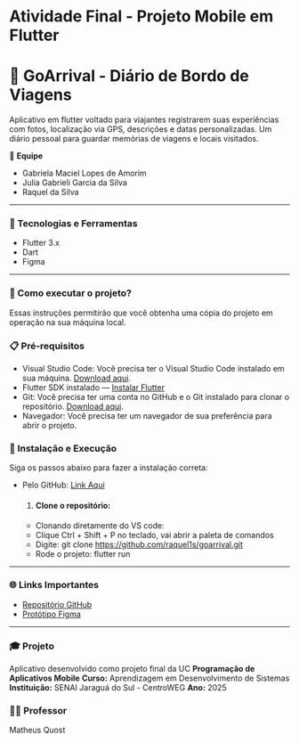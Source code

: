 # Atividade Final - Projeto Mobile em Flutter

# 📍 **GoArrival - Diário de Bordo de Viagens**
Aplicativo em flutter voltado para viajantes registrarem suas experiências com fotos, localização via GPS, descrições e datas personalizadas. Um diário pessoal para guardar memórias de viagens e locais visitados.


👥 **Equipe**
- Gabriela Maciel Lopes de Amorim
- Julia Gabrieli Garcia da Silva
- Raquel da Silva

---

### 🚀 Tecnologias e Ferramentas

- Flutter 3.x
- Dart
- Figma

--- 

### 📂 Como executar o projeto?

Essas instruções permitirão que você obtenha uma cópia do projeto em operação na sua máquina local.

### 📋 Pré-requisitos

- Visual Studio Code: Você precisa ter o Visual Studio Code instalado em sua máquina. [Download aqui](https://code.visualstudio.com/).
- Flutter SDK instalado — [Instalar Flutter](https://docs.flutter.dev/get-started/install)  
- Git: Você precisa ter uma conta no GitHub e o Git instalado para clonar o repositório. [Download aqui](https://git-scm.com/).
- Navegador: Você precisa ter um navegador de sua preferência para abrir o projeto.

### 🔧 Instalação e Execução

Siga os passos abaixo para fazer a instalação correta:

- Pelo GitHub: [Link Aqui](https://github.com/)

  1. #### Clone o repositório:
   - Clonando diretamente do VS code:
   - Clique Ctrl + Shift + P no teclado, vai abrir a paleta de comandos
   - Digite: git clone https://github.com/raquel1s/goarrival.git
   - Rode o projeto: flutter run
 
---

 ### 🌐 Links Importantes

 - [Repositório GitHub](https://github.com/raquel1s/goarrival.git)
 - [Protótipo Figma](https://www.figma.com/design/vxQRequ0V4sRJJSvsQOP1B/Di%C3%A1rio-de-Bordo-de-Viagens?node-id=0-1&p=f&t=hwILh8NuWy6Wlo7E-0)

---

### 🎓 Projeto

Aplicativo desenvolvido como projeto final da UC **Programação de Aplicativos Mobile**
**Curso:** Aprendizagem em Desenvolvimento de Sistemas
**Instituição:** SENAI Jaraguá do Sul - CentroWEG
**Ano:** 2025

### 👨‍🏫 Professor
Matheus Quost
